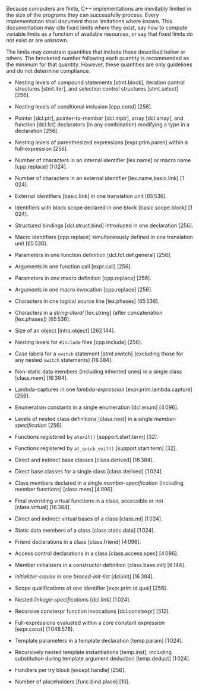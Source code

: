 Because computers are finite, C++ implementations are inevitably limited
in the size of the programs they can successfully process. Every
implementation shall document those limitations where known. This
documentation may cite fixed limits where they exist, say how to compute
variable limits as a function of available resources, or say that fixed
limits do not exist or are unknown.

The limits may constrain quantities that include those described below
or others. The bracketed number following each quantity is recommended
as the minimum for that quantity. However, these quantities are only
guidelines and do not determine compliance.

- Nesting levels of compound statements [stmt.block], iteration control
  structures [stmt.iter], and selection control structures [stmt.select]
  \[256\].

- Nesting levels of conditional inclusion [cpp.cond] \[256\].

- Pointer [dcl.ptr], pointer-to-member [dcl.mptr], array [dcl.array],
  and function [dcl.fct] declarators (in any combination) modifying a
  type in a declaration \[256\].

- Nesting levels of parenthesized expressions [expr.prim.paren] within a
  full-expression \[256\].

- Number of characters in an internal identifier [lex.name] or macro
  name [cpp.replace] \[1 024\].

- Number of characters in an external identifier [lex.name,basic.link]
  \[1 024\].

- External identifiers [basic.link] in one translation unit \[65 536\].

- Identifiers with block scope declared in one block [basic.scope.block]
  \[1 024\].

- Structured bindings [dcl.struct.bind] introduced in one declaration
  \[256\].

- Macro identifiers [cpp.replace] simultaneously defined in one
  translation unit \[65 536\].

- Parameters in one function definition [dcl.fct.def.general] \[256\].

- Arguments in one function call [expr.call] \[256\].

- Parameters in one macro definition [cpp.replace] \[256\].

- Arguments in one macro invocation [cpp.replace] \[256\].

- Characters in one logical source line [lex.phases] \[65 536\].

- Characters in a *string-literal* [lex.string] (after concatenation
  [lex.phases]) \[65 536\].

- Size of an object [intro.object] \[262 144\].

- Nesting levels for `#include` files [cpp.include] \[256\].

- Case labels for a `switch` statement [stmt.switch] (excluding those
  for any nested `switch` statements) \[16 384\].

- Non-static data members (including inherited ones) in a single class
  [class.mem] \[16 384\].

- Lambda-captures in one *lambda-expression* [expr.prim.lambda.capture]
  \[256\].

- Enumeration constants in a single enumeration [dcl.enum] \[4 096\].

- Levels of nested class definitions [class.nest] in a single
  *member-specification* \[256\].

- Functions registered by `atexit()` [support.start.term] \[32\].

- Functions registered by `at_quick_exit()` [support.start.term] \[32\].

- Direct and indirect base classes [class.derived] \[16 384\].

- Direct base classes for a single class [class.derived] \[1 024\].

- Class members declared in a single *member-specification* (including
  member functions) [class.mem] \[4 096\].

- Final overriding virtual functions in a class, accessible or not
  [class.virtual] \[16 384\].

- Direct and indirect virtual bases of a class [class.mi] \[1 024\].

- Static data members of a class [class.static.data] \[1 024\].

- Friend declarations in a class [class.friend] \[4 096\].

- Access control declarations in a class [class.access.spec] \[4 096\].

- Member initializers in a constructor definition [class.base.init]
  \[6 144\].

- *initializer-clause* in one *braced-init-list* [dcl.init] \[16 384\].

- Scope qualifications of one identifier [expr.prim.id.qual] \[256\].

- Nested *linkage-specification*s [dcl.link] \[1 024\].

- Recursive constexpr function invocations [dcl.constexpr] \[512\].

- Full-expressions evaluated within a core constant expression
  [expr.const] \[1 048 576\].

- Template parameters in a template declaration [temp.param] \[1 024\].

- Recursively nested template instantiations [temp.inst], including
  substitution during template argument deduction [temp.deduct]
  \[1 024\].

- Handlers per try block [except.handle] \[256\].

- Number of placeholders [func.bind.place] \[10\].
